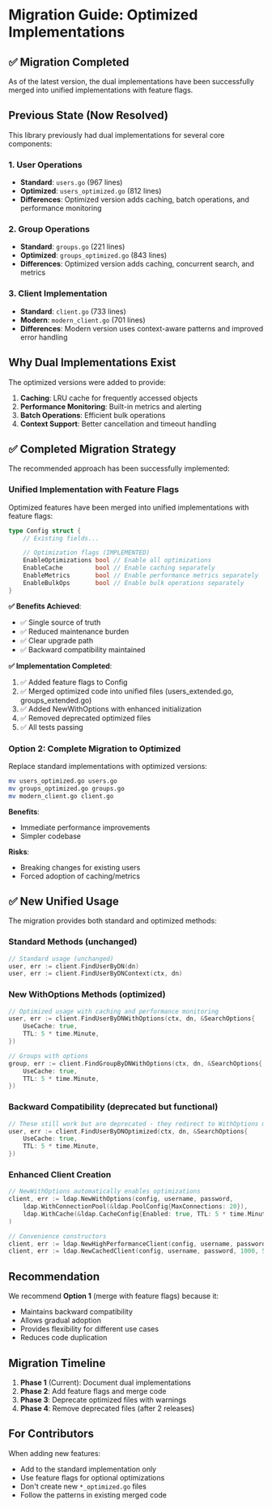 # Migration Guide: Optimized Implementations

## ✅ Migration Completed

As of the latest version, the dual implementations have been successfully merged into unified implementations with feature flags.

## Previous State (Now Resolved)

This library previously had dual implementations for several core components:

### 1. User Operations
- **Standard**: `users.go` (967 lines)
- **Optimized**: `users_optimized.go` (812 lines)
- **Differences**: Optimized version adds caching, batch operations, and performance monitoring

### 2. Group Operations
- **Standard**: `groups.go` (221 lines)
- **Optimized**: `groups_optimized.go` (843 lines)
- **Differences**: Optimized version adds caching, concurrent search, and metrics

### 3. Client Implementation
- **Standard**: `client.go` (733 lines)
- **Modern**: `modern_client.go` (701 lines)
- **Differences**: Modern version uses context-aware patterns and improved error handling

## Why Dual Implementations Exist

The optimized versions were added to provide:
1. **Caching**: LRU cache for frequently accessed objects
2. **Performance Monitoring**: Built-in metrics and alerting
3. **Batch Operations**: Efficient bulk operations
4. **Context Support**: Better cancellation and timeout handling

## ✅ Completed Migration Strategy

The recommended approach has been successfully implemented:

### Unified Implementation with Feature Flags

Optimized features have been merged into unified implementations with feature flags:

```go
type Config struct {
    // Existing fields...

    // Optimization flags (IMPLEMENTED)
    EnableOptimizations bool // Enable all optimizations
    EnableCache         bool // Enable caching separately
    EnableMetrics       bool // Enable performance metrics separately
    EnableBulkOps       bool // Enable bulk operations separately
}
```

**✅ Benefits Achieved**:
- ✅ Single source of truth
- ✅ Reduced maintenance burden
- ✅ Clear upgrade path
- ✅ Backward compatibility maintained

**✅ Implementation Completed**:
1. ✅ Added feature flags to Config
2. ✅ Merged optimized code into unified files (users_extended.go, groups_extended.go)
3. ✅ Added NewWithOptions with enhanced initialization
4. ✅ Removed deprecated optimized files
5. ✅ All tests passing

### Option 2: Complete Migration to Optimized

Replace standard implementations with optimized versions:

```bash
mv users_optimized.go users.go
mv groups_optimized.go groups.go
mv modern_client.go client.go
```

**Benefits**:
- Immediate performance improvements
- Simpler codebase

**Risks**:
- Breaking changes for existing users
- Forced adoption of caching/metrics

## ✅ New Unified Usage

The migration provides both standard and optimized methods:

### Standard Methods (unchanged)
```go
// Standard usage (unchanged)
user, err := client.FindUserByDN(dn)
user, err := client.FindUserByDNContext(ctx, dn)
```

### New WithOptions Methods (optimized)
```go
// Optimized usage with caching and performance monitoring
user, err := client.FindUserByDNWithOptions(ctx, dn, &SearchOptions{
    UseCache: true,
    TTL: 5 * time.Minute,
})

// Groups with options
group, err := client.FindGroupByDNWithOptions(ctx, dn, &SearchOptions{
    UseCache: true,
    TTL: 5 * time.Minute,
})
```

### Backward Compatibility (deprecated but functional)
```go
// These still work but are deprecated - they redirect to WithOptions methods
user, err := client.FindUserByDNOptimized(ctx, dn, &SearchOptions{
    UseCache: true,
    TTL: 5 * time.Minute,
})
```

### Enhanced Client Creation
```go
// NewWithOptions automatically enables optimizations
client, err := ldap.NewWithOptions(config, username, password,
    ldap.WithConnectionPool(&ldap.PoolConfig{MaxConnections: 20}),
    ldap.WithCache(&ldap.CacheConfig{Enabled: true, TTL: 5 * time.Minute}),
)

// Convenience constructors
client, err := ldap.NewHighPerformanceClient(config, username, password)
client, err := ldap.NewCachedClient(config, username, password, 1000, 5*time.Minute)
```

## Recommendation

We recommend **Option 1** (merge with feature flags) because it:
- Maintains backward compatibility
- Allows gradual adoption
- Provides flexibility for different use cases
- Reduces code duplication

## Migration Timeline

1. **Phase 1** (Current): Document dual implementations
2. **Phase 2**: Add feature flags and merge code
3. **Phase 3**: Deprecate optimized files with warnings
4. **Phase 4**: Remove deprecated files (after 2 releases)

## For Contributors

When adding new features:
- Add to the standard implementation only
- Use feature flags for optional optimizations
- Don't create new `*_optimized.go` files
- Follow the patterns in existing merged code